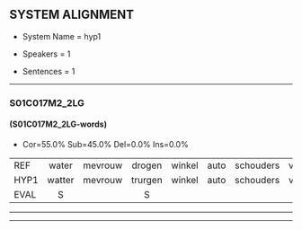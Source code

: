 
## SYSTEM ALIGNMENT

- System Name = hyp1

- Speakers = 1

- Sentences = 1

---

### S01C017M2_2LG

#### (S01C017M2_2LG-words)

- Cor=55.0%	Sub=45.0%	Del=0.0%	Ins=0.0%

|  |  |  |  |  |  |  |  |  |  |  |  |  |  |  |  |  |  |  |  |  |  |  |  |  |  |  |  |  |  |  |  |  |  |  |  |  |  |  |  |  |
|:--- |:---:|:---:|:---:|:---:|:---:|:---:|:---:|:---:|:---:|:---:|:---:|:---:|:---:|:---:|:---:|:---:|:---:|:---:|:---:|:---:|:---:|:---:|:---:|:---:|:---:|:---:|:---:|:---:|:---:|:---:|:---:|:---:|:---:|:---:|:---:|:---:|:---:|:---:|:---:|:---:|
| REF | water | mevrouw | drogen | winkel | auto | schouders | verhaal | koning | moeilijk | speelplaats | drinken | hoofdpijn | regen | vliegtuig | stoppen | opnieuw | gooien | sneeuwen | moeder | liedje | potlood | fietsbel | vinger | dichtbij | meisje | chauffeur | muziek | waarom | scheuren | lawaai | zwemmen | vuurwerk | appel | cola | kussen | eerste | circus | kleuren | voetbal | vlinder |
| HYP1 | watter | mevrouw | trurgen | winkel | auto | schouders | verhaal | curning | moeilijk | speelplaat | rinken | hoofdpijn | regen | vliegtuig | stoppen | opnieuw | gooien | fneeuwen | moeder | vitsjer | potlord | fietsbul | finr | digber | marsurv | chauffeur | muziek | warom | geren | lawaai | zwemmen | guurwerk | apel | cola | cussen | eerste | circus | kleuren | voetbal | vlinde |
| EVAL | S |  | S |  |  |  |  | S |  | S | S |  |  |  |  |  |  | S |  | S | S | S | S | S | S |  |  | S | S |  |  | S | S |  | S |  |  |  |  | S |
---

---
